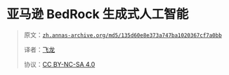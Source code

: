 # 亚马逊 BedRock 生成式人工智能

> 原文：[`zh.annas-archive.org/md5/135d60e8e373a747ba1020367cf7a0bb`](https://zh.annas-archive.org/md5/135d60e8e373a747ba1020367cf7a0bb)
> 
> 译者：[飞龙](https://github.com/wizardforcel)
> 
> 协议：[CC BY-NC-SA 4.0](http://creativecommons.org/licenses/by-nc-sa/4.0/)
